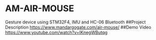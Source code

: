 # AM-AIR-MOUSE
Gesture device using STM32F4, IMU and HC-06 Bluetooth
##Project Description
https://www.mandargogate.com/air-mouse/
##Demo Video
https://www.youtube.com/watch?v=IKnegWButqg
